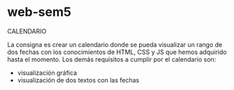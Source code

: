 # web-sem5

CALENDARIO

La consigna es crear un calendario donde se pueda visualizar un rango de dos fechas con los conocimientos de HTML, CSS y JS que hemos adquirido hasta el momento. Los demás requisitos a cumplir por el calendario son:
- visualización gráfica
- visualización de dos textos con las fechas